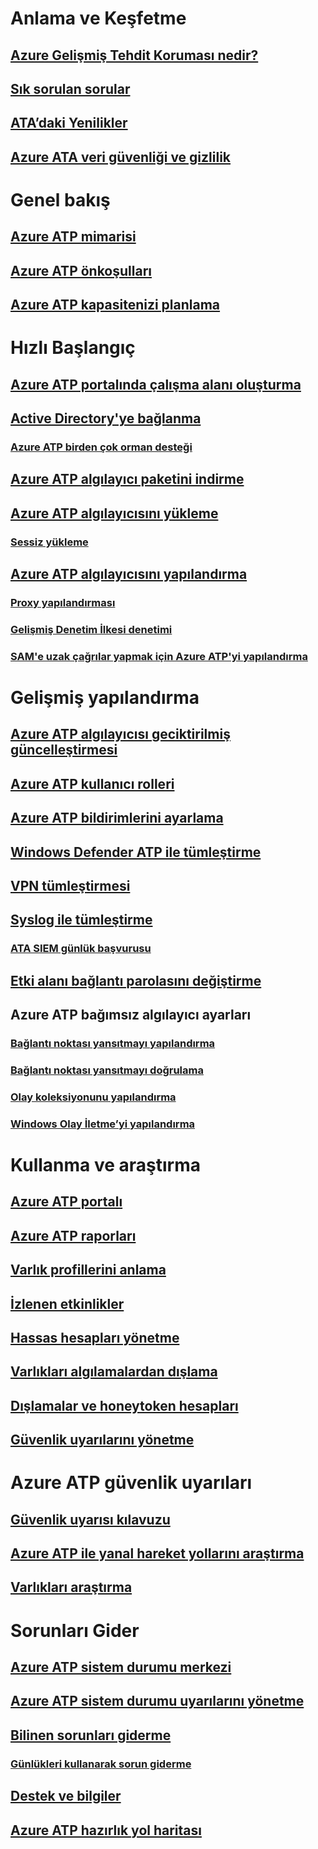 # Anlama ve Keşfetme
## [Azure Gelişmiş Tehdit Koruması nedir?](what-is-atp.md)
## [Sık sorulan sorular](atp-technical-faq.md)
## [ATA’daki Yenilikler](atp-whats-new.md)
## [Azure ATA veri güvenliği ve gizlilik](atp-privacy-compliance.md)
# Genel bakış
## [Azure ATP mimarisi](atp-architecture.md)
## [Azure ATP önkoşulları](atp-prerequisites.md)
## [Azure ATP kapasitenizi planlama](atp-capacity-planning.md)
# Hızlı Başlangıç
## [Azure ATP portalında çalışma alanı oluşturma](install-atp-step1.md)
## [Active Directory'ye bağlanma](install-atp-step2.md)
### [Azure ATP birden çok orman desteği](atp-multi-forest.md)
## [Azure ATP algılayıcı paketini indirme](install-atp-step3.md)
## [Azure ATP algılayıcısını yükleme](install-atp-step4.md)
### [Sessiz yükleme](ATP-silent-installation.md)
## [Azure ATP algılayıcısını yapılandırma](install-atp-step5.md)
### [Proxy yapılandırması](configure-proxy.md)
### [Gelişmiş Denetim İlkesi denetimi](atp-advanced-audit-policy.md)
### [SAM'e uzak çağrılar yapmak için Azure ATP'yi yapılandırma](install-atp-step8-samr.md)
# Gelişmiş yapılandırma
## [Azure ATP algılayıcısı geciktirilmiş güncelleştirmesi](sensor-update.md)
## [Azure ATP kullanıcı rolleri](atp-role-groups.md)
## [Azure ATP bildirimlerini ayarlama](notifications.md)
## [Windows Defender ATP ile tümleştirme](integrate-wd-atp.md)
## [VPN tümleştirmesi](install-atp-step6-vpn.md)
## [Syslog ile tümleştirme](setting-syslog.md)
### [ATA SIEM günlük başvurusu](cef-format-sa.md)
## [Etki alanı bağlantı parolasını değiştirme](modifying-atp-config-dcpassword.md)
## Azure ATP bağımsız algılayıcı ayarları
### [Bağlantı noktası yansıtmayı yapılandırma](configure-port-mirroring.md)
### [Bağlantı noktası yansıtmayı doğrulama](validate-port-mirroring.md)
### [Olay koleksiyonunu yapılandırma](configure-event-collection.md)
### [Windows Olay İletme’yi yapılandırma](configure-event-forwarding.md)
# Kullanma ve araştırma
## [Azure ATP portalı](workspace-portal.md)
## [Azure ATP raporları](reports.md)
## [Varlık profillerini anlama](entity-profiles.md)
## [İzlenen etkinlikler](monitored-activities.md)
## [Hassas hesapları yönetme](sensitive-accounts.md)
## [Varlıkları algılamalardan dışlama](excluding-entities-from-detections.md)
## [Dışlamalar ve honeytoken hesapları](install-atp-step7.md)
## [Güvenlik uyarılarını yönetme](working-with-suspicious-activities.md)
# Azure ATP güvenlik uyarıları
## [Güvenlik uyarısı kılavuzu](suspicious-activity-guide.md)
## [Azure ATP ile yanal hareket yollarını araştırma](use-case-lateral-movement-path.md)
## [Varlıkları araştırma](investigate-entity.md)
# Sorunları Gider
## [Azure ATP sistem durumu merkezi](atp-health-center.md)
## [Azure ATP sistem durumu uyarılarını yönetme](monitoring-alerts.md)
## [Bilinen sorunları giderme](troubleshooting-atp-known-issues.md)
### [Günlükleri kullanarak sorun giderme](troubleshooting-atp-using-logs.md)
## [Destek ve bilgiler](atp-support.md)
## [Azure ATP hazırlık yol haritası](atp-resources.md)